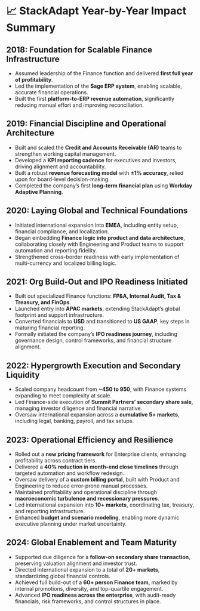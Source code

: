 # 📈 StackAdapt Year-by-Year Impact Summary

## 2018: Foundation for Scalable Finance Infrastructure
- Assumed leadership of the Finance function and delivered **first full year of profitability**.
- Led the implementation of the **Sage ERP system**, enabling scalable, accurate financial operations.
- Built the first **platform-to-ERP revenue automation**, significantly reducing manual effort and improving reconciliation.
## 2019: Financial Discipline and Operational Architecture
- Built and scaled the **Credit and Accounts Receivable (AR)** teams to strengthen working capital management.
- Developed a **KPI reporting cadence** for executives and investors, driving alignment and accountability.
- Built a robust **revenue forecasting model** with **±1% accuracy**, relied upon for board-level decision-making.
- Completed the company’s first **long-term financial plan** using **Workday Adaptive Planning**.
## 2020: Laying Global and Technical Foundations
- Initiated international expansion into **EMEA**, including entity setup, financial compliance, and localization.
- Began embedding **Finance logic into product and data architecture**, collaborating closely with Engineering and Product teams to support automation and reporting fidelity.
- Strengthened cross-border readiness with early implementation of multi-currency and localized billing logic.
## 2021: Org Build-Out and IPO Readiness Initiated
- Built out specialized Finance functions: **FP&A, Internal Audit, Tax & Treasury, and FinOps**.
- Launched entry into **APAC markets**, extending StackAdapt’s global footprint and support infrastructure.
- Converted financials to **USD** and transitioned to **US GAAP**, key steps in maturing financial reporting.
- Formally initiated the company’s **IPO readiness journey**, including governance design, control frameworks, and financial structure alignment.
## 2022: Hypergrowth Execution and Secondary Liquidity
- Scaled company headcount from **~450 to 950**, with Finance systems expanding to meet complexity at scale.
- Led Finance-side execution of **Summit Partners’ secondary share sale**, managing investor diligence and financial narrative.
- Oversaw international expansion across a **cumulative 5+ markets**, including legal, banking, payroll, and tax setups.
## 2023: Operational Efficiency and Resilience
- Rolled out a **new pricing framework** for Enterprise clients, enhancing profitability across contract tiers.
- Delivered a **40% reduction in month-end close timelines** through targeted automation and workflow redesign.
- Oversaw delivery of a **custom billing portal**, built with Product and Engineering to reduce error-prone manual processes.
- Maintained profitability and operational discipline through **macroeconomic turbulence and recessionary pressures**.
- Led international expansion into **10+ markets**, coordinating tax, treasury, and reporting infrastructure.
- Enhanced **budget and scenario modeling**, enabling more dynamic executive planning under market uncertainty.
## 2024: Global Enablement and Team Maturity
- Supported due diligence for a **follow-on secondary share transaction**, preserving valuation alignment and investor trust.
- Directed international expansion to a total of **20+ markets**, standardizing global financial controls.
- Achieved full build-out of a **60+ person Finance team**, marked by internal promotions, diversity, and top-quartile engagement.
- Advanced **IPO readiness across the enterprise**, with audit-ready financials, risk frameworks, and control structures in place.